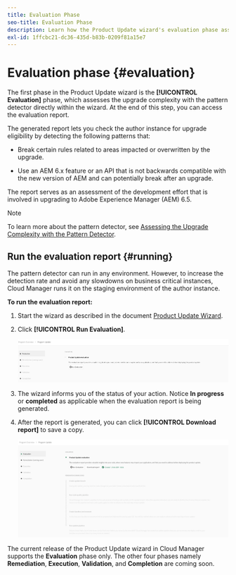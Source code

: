 ```yaml
---
title: Evaluation Phase
seo-title: Evaluation Phase
description: Learn how the Product Update wizard's evaluation phase assesses the upgrade complexity with the pattern detector.
exl-id: 1ffcbc21-dc36-435d-b83b-0209f81a15e7
---
```


# Evaluation phase {#evaluation}

The first phase in the Product Update wizard is the **[!UICONTROL Evaluation]** phase, which assesses the upgrade complexity with the pattern detector directly within the wizard. At the end of this step, you can access the evaluation report.

The generated report lets you check the author instance for upgrade eligibility by detecting the following patterns that:

* Break certain rules related to areas impacted or overwritten by the upgrade.

* Use an AEM 6.x feature or an API that is not backwards compatible with the new version of AEM and can potentially break after an upgrade.

The report serves as an assessment of the development effort that is involved in upgrading to Adobe Experience Manager (AEM) 6.5.

>[!NOTE]
>
>To learn more about the pattern detector, see [Assessing the Upgrade Complexity with the Pattern Detector](https://experienceleague.adobe.com/en/docs/experience-manager-65/content/implementing/deploying/upgrading/pattern-detector).

## Run the evaluation report {#running}

The pattern detector can run in any environment. However, to increase the detection rate and avoid any slowdowns on business critical instances, Cloud Manager runs it on the staging environment of the author instance.

**To run the evaluation report:**

1. Start the wizard as described in the document [Product Update Wizard](/help/product-update-wizard/overview.md).

1. Click **[!UICONTROL Run Evaluation]**.

   ![Run evaluation](/help/assets/Run-Evaluation.png)

1. The wizard informs you of the status of your action. Notice **In progress** or **completed** as applicable when the evaluation report is being generated.

1. After the report is generated, you can click **[!UICONTROL Download report]** to save a copy.

   ![Report created](/help/assets/Evaluation-1.png)

The current release of the Product Update wizard in Cloud Manager supports the **Evaluation** phase only. The other four phases namely **Remediation**, **Execution**, **Validation**, and **Completion** are coming soon.
